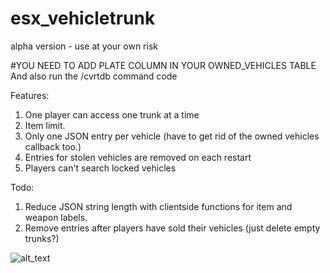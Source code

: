 # esx_vehicletrunk
alpha version - use at your own risk  

#YOU NEED TO ADD PLATE COLUMN IN YOUR OWNED_VEHICLES TABLE  
And also run the /cvrtdb command code

Features:  
1. One player can access one trunk at a time
2. Item limit. 
3. Only one JSON entry per vehicle (have to get rid of the owned vehicles callback too.)
4. Entries for stolen vehicles are removed on each restart
5. Players can't search locked vehicles

Todo:
1. Reduce JSON string length with clientside functions for item and weapon labels.
2. Remove entries after players have sold their vehicles (just delete empty trunks?)


![alt_text](https://i.imgur.com/oHkWuul.jpg)
